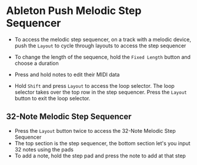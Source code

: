 # Ableton Push Melodic Step Sequencer

- To access the melodic step sequencer, on a track with a melodic device, push the `Layout` to cycle through layouts to access the step sequencer

- To change the length of the sequence, hold the `Fixed Length` button and choose a duration
- Press and hold notes to edit their MIDI data
- Hold `Shift` and press `Layout` to access the loop selector. The loop selector takes over the top row in the step sequencer. Press the `Layout` button to exit the loop selector.

## 32-Note Melodic Step Sequencer

- Press the `Layout` button twice to access the 32-Note Melodic Step Sequencer
- The top section is the step sequencer, the bottom section let's you input 32 notes using the pads
- To add a note, hold the step pad and press the note to add at that step
